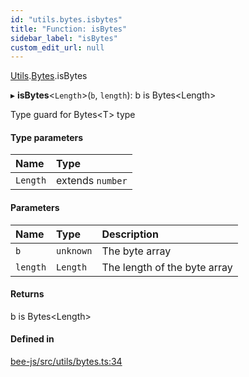 ```yaml
---
id: "utils.bytes.isbytes"
title: "Function: isBytes"
sidebar_label: "isBytes"
custom_edit_url: null
---
```


[Utils](../modules/utils.md).[Bytes](../modules/utils.bytes.md).isBytes

▸ **isBytes**<`Length`\>(`b`, `length`): b is Bytes<Length\>

Type guard for Bytes<T\> type

#### Type parameters

| Name | Type |
| :------ | :------ |
| `Length` | extends `number` |

#### Parameters

| Name | Type | Description |
| :------ | :------ | :------ |
| `b` | `unknown` | The byte array |
| `length` | `Length` | The length of the byte array |

#### Returns

b is Bytes<Length\>

#### Defined in

[bee-js/src/utils/bytes.ts:34](https://github.com/ethersphere/bee-js/blob/74056cb/src/utils/bytes.ts#L34)
